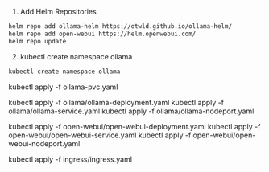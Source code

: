 1. Add Helm Repositories

```sh
helm repo add ollama-helm https://otwld.github.io/ollama-helm/
helm repo add open-webui https://helm.openwebui.com/
helm repo update

```

2. kubectl create namespace ollama

```sh
kubectl create namespace ollama
```

kubectl apply -f ollama-pvc.yaml

kubectl apply -f ollama/ollama-deployment.yaml
kubectl apply -f ollama/ollama-service.yaml
kubectl apply -f ollama/ollama-nodeport.yaml

kubectl apply -f open-webui/open-webui-deployment.yaml
kubectl apply -f open-webui/open-webui-service.yaml
kubectl apply -f open-webui/open-webui-nodeport.yaml

kubectl apply -f ingress/ingress.yaml
